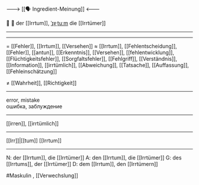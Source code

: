 ---> [[🗣️ Ingredient-Meinung]] <---

🤔 🔵 der [[Irrtum]], [ˈɪɐ̯ˌtuːm](https://youglish.com/pronounce/Irrtum/german)
die [[Irrtümer]]

---


---
= [[Fehler]], [[Irrtum]], [[Versehen]]
≈ [[Irrtum]], [[Fehlentscheidung]], [[Fehler]], [[antun]], [[Erkenntnis]], [[Versehen]], [[fehlentwicklung]], [[Flüchtigkeitsfehler]], [[Sorgfaltsfehler]], [[Fehlgriff]], [[Verständnis]], [[Information]], [[irrtümlich]], [[Abweichung]], [[Tatsache]], [[Auffassung]], [[Fehleinschätzung]]

≠ [[Wahrheit]], [[Richtigkeit]]

---
error, mistake  
ошибка, заблуждение

---
[[irren]], [[irrtümlich]]

---
[[Irr]]|[[tum]]
[[Irrtum]]


---
N: der [[Irrtum]], die [[Irrtümer]]
A: den [[Irrtum]], die [[Irrtümer]]
G: des [[Irrtums]], der [[Irrtümer]]
D: dem [[Irrtum]], den [[Irrtümern]]

#Maskulin , [[Verwechslung]]